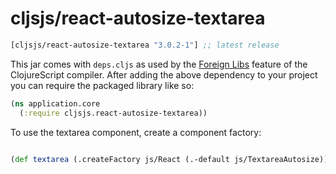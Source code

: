 # cljsjs/react-autosize-textarea

[](dependency)
```clojure
[cljsjs/react-autosize-textarea "3.0.2-1"] ;; latest release
```
[](/dependency)

This jar comes with `deps.cljs` as used by the [Foreign Libs][flibs] feature
of the ClojureScript compiler. After adding the above dependency to your project
you can require the packaged library like so:

```clojure
(ns application.core
  (:require cljsjs.react-autosize-textarea))
```

To use the textarea component, create a component factory:

```clojure

(def textarea (.createFactory js/React (.-default js/TextareaAutosize)))

```

[flibs]: https://clojurescript.org/reference/packaging-foreign-deps
